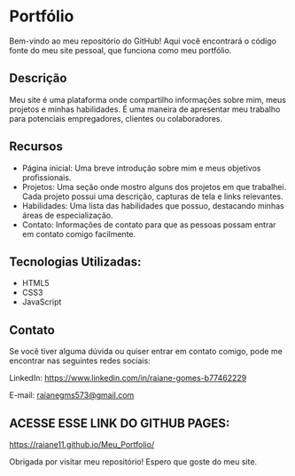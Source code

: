 # Portfólio
Bem-vindo ao meu repositório do GitHub! Aqui você encontrará o código fonte do meu site pessoal, que funciona como meu portfólio.

## Descrição
Meu site é uma plataforma onde compartilho informações sobre mim, meus projetos e minhas habilidades. É uma maneira de apresentar meu trabalho para potenciais empregadores, clientes ou colaboradores.

## Recursos
- Página inicial: Uma breve introdução sobre mim e meus objetivos profissionais.
- Projetos: Uma seção onde mostro alguns dos projetos em que trabalhei. Cada projeto possui uma descrição, capturas de tela e links relevantes.
- Habilidades: Uma lista das habilidades que possuo, destacando minhas áreas de especialização.
- Contato: Informações de contato para que as pessoas possam entrar em contato comigo facilmente.

## Tecnologias Utilizadas:

- HTML5
- CSS3
- JavaScript

## Contato
Se você tiver alguma dúvida ou quiser entrar em contato comigo, pode me encontrar nas seguintes redes sociais:

LinkedIn: https://www.linkedin.com/in/raiane-gomes-b77462229

E-mail: raianegms573@gmail.com

## ACESSE ESSE LINK DO GITHUB PAGES:
https://raiane11.github.io/Meu_Portfolio/

Obrigada por visitar meu repositório! Espero que goste do meu site.
